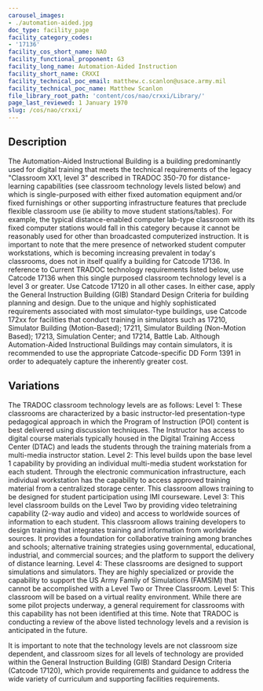 ```yaml
---
carousel_images:
- ./automation-aided.jpg
doc_type: facility_page
facility_category_codes:
- '17136'
facility_cos_short_name: NAO
facility_functional_proponent: G3
facility_long_name: Automation-Aided Instruction
facility_short_name: CRXXI
facility_technical_poc_email: matthew.c.scanlon@usace.army.mil
facility_technical_poc_name: Matthew Scanlon
file_library_root_path: 'content/cos/nao/crxxi/Library/'
page_last_reviewed: 1 January 1970
slug: /cos/nao/crxxi/
---
```




## Description

The Automation-Aided Instructional Building is a building predominantly used for digital training that meets the technical requirements of the legacy "Classroom XX1, level 3" described in TRADOC 350-70 for distance-learning capabilities (see classroom technology levels listed below) and which is single-purposed with either fixed automation equipment and/or fixed furnishings or other supporting infrastructure features that preclude flexible classroom use (ie ability to move student stations/tables). For example, the typical distance-enabled computer lab-type classroom with its fixed computer stations would fall in this category because it cannot be reasonably used for other than broadcasted computerized instruction. It is important to note that the mere presence of networked student computer workstations, which is becoming increasing prevalent in today's classrooms, does not in itself qualify a building for Catcode 17136. In reference to Current TRADOC technology requirements listed below, use Catcode 17136 when this single purposed classroom technology level is a level 3 or greater. Use Catcode 17120 in all other cases. In either case, apply the General Instruction Building (GIB) Standard Design Criteria for building planning and design. Due to the unique and highly sophisticated requirements associated with most simulator-type buildings, use Catcode 172xx for facilities that conduct training in simulators such as 17210, Simulator Building (Motion-Based); 17211, Simulator Building (Non-Motion Based); 17213, Simulation Center; and 17214, Battle Lab. Although Automation-Aided Instructional Buildings may contain simulators, it is recommended to use the appropriate Catcode-specific DD Form 1391 in order to adequately capture the inherently greater cost.

## Variations

The TRADOC classroom technology levels are as follows:
Level 1: These classrooms are characterized by a basic instructor-led presentation-type pedagogical approach in which the Program of Instruction (POI) content is best delivered using discussion techniques. The Instructor has access to digital course materials typically housed in the Digital Training Access Center (DTAC) and leads the students through the training materials from a multi-media instructor station.
Level 2: This level builds upon the base level 1 capability by providing an individual multi-media student workstation for each student. Through the electronic communication infrastructure, each individual workstation has the capability to access approved training material from a centralized storage center. This classroom allows training to be designed for student participation using IMI courseware.
Level 3: This level classroom builds on the Level Two by providing video teletraining capability (2-way audio and video) and access to worldwide sources of information to each student. This classroom allows training developers to design training that integrates training and information from worldwide sources. It provides a foundation for collaborative training among branches and schools; alternative training strategies using governmental, educational, industrial, and commercial sources; and the platform to support the delivery of distance learning.
Level 4: These classrooms are designed to support simulations and simulators. They are highly specialized or provide the capability to support the US Army Family of Simulations (FAMSIM) that cannot be accomplished with a Level Two or Three Classroom.
Level 5: This classroom will be based on a virtual reality environment. While there are some pilot projects underway, a general requirement for classrooms with this capability has not been identified at this time.
Note that TRADOC is conducting a review of the above listed technology levels and a revision is anticipated in the future.

It is important to note that the technology levels are not classroom size dependent, and classroom sizes for all levels of technology are provided within the General Instruction Building (GIB) Standard Design Criteria (Catcode 17120), which provide requirements and guidance to address the wide variety of curriculum and supporting facilities requirements.
